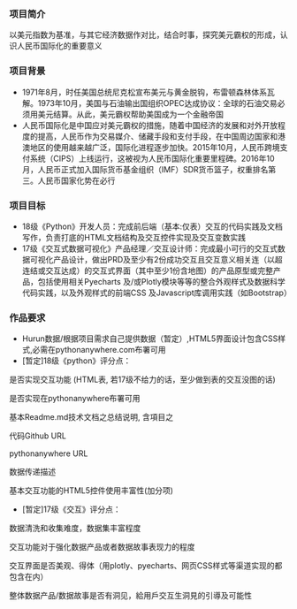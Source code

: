 ### 项目简介
以美元指数为基准，与其它经济数据作对比，结合时事，探究美元霸权的形成，认识人民币国际化的重要意义
### 项目背景
- 1971年8月，时任美国总统尼克松宣布美元与黄金脱钩，布雷顿森林体系瓦解。1973年10月，美国与石油输出国组织OPEC达成协议：全球的石油交易必须用美元结算。从此，美元霸权帮助美国成为一个金融帝国
- 人民币国际化是中国应对美元霸权的措施，随着中国经济的发展和对外开放程度的提高，人民币作为交易媒介、储藏手段和支付手段，在中国周边国家和港澳地区的使用越来越广泛，国际化进程逐步加快。2015年10月，人民币跨境支付系统（CIPS）上线运行，这被视为人民币国际化重要里程碑。2016年10月，人民币正式加入国际货币基金组织（IMF）SDR货币篮子，权重排名第三。人民币国家化势在必行
### 项目目标
- 18级《Python》开发人员：完成前后端（基本:仅表）交互的代码实践及文档写作，负责打底的HTML文档结构及交互控件实现及交互变数实践
- 17级《交互式数据可视化》产品经理／交互设计师：完成最小可行的交互式数据可视化产品设计，做出PRD及至少有2份成功交互且交互意义相关连（以超连结或交互达成）的交互式界面（其中至少1份含地图）的产品原型或完整产品，包括使用相关Pyecharts 及/或Plotly模块等等的整合外观样式及数据科学代码实践，以及外观样式的前端CSS 及Javascript库调用实践（如Bootstrap）
### 作品要求
- Hurun数据/根据项目需求自己提供数据（暂定）,HTML5界面设计包含CSS样式,必需在pythonanywhere.com布署可用
- [暂定]18级《python》评分点：

是否实现交互功能 (HTML表, 若17级不给力的话，至少做到表的交互没图的话)

是否实现在pythonanywhere布署可用

基本Readme.md技术文档之总结说明, 含項目之

代码Github URL

pythonanywhere URL

数据传递描述

基本交互功能的HTML5控件使用丰富性(加分项)
- [暂定]17级《交互》评分点：

数据清洗和收集难度，数据集丰富程度

交互功能对于强化数据产品或者数据故事表现力的程度

交互界面是否美观、得体（用plotly、pyecharts、网页CSS样式等渠道实现的都包含在内）

整体数据产品/数据故事是否有洞见，給用戶交互生洞見的引導及可能性
